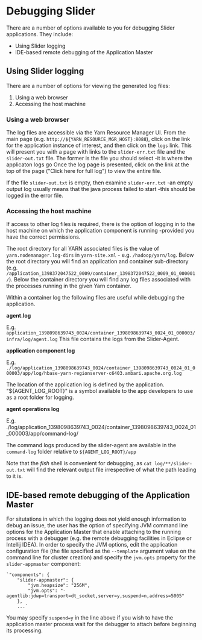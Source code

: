 <!---
   Licensed to the Apache Software Foundation (ASF) under one or more
   contributor license agreements.  See the NOTICE file distributed with
   this work for additional information regarding copyright ownership.
   The ASF licenses this file to You under the Apache License, Version 2.0
   (the "License"); you may not use this file except in compliance with
   the License.  You may obtain a copy of the License at

       http://www.apache.org/licenses/LICENSE-2.0

   Unless required by applicable law or agreed to in writing, software
   distributed under the License is distributed on an "AS IS" BASIS,
   WITHOUT WARRANTIES OR CONDITIONS OF ANY KIND, either express or implied.
   See the License for the specific language governing permissions and
   limitations under the License.
-->

# Debugging Slider
There are a number of options available to you for debugging Slider applications.  They include:

* Using Slider logging
* IDE-based remote debugging of the Application Master

## Using Slider logging
There are a number of options for viewing the generated log files:

1. Using a web browser
2. Accessing the host machine
  
### Using a web browser

The log files are accessible via the Yarn Resource Manager UI.  From the main page (e.g. `http://${YARN_RESOURCE_MGR_HOST}:8088`),
click on the link for the application instance of interest, and then click on the `logs` link.
This will present you with a page with links to the `slider-err.txt` file and the `slider-out.txt` file.
The former is the file you should select -it is where the applicaton logs go
Once the log page is presented, click on the link at the top of the page ("Click here for full log") to view the entire file.

If the file `slider-out.txt` is empty, then examine  `slider-err.txt` -an empty
output log usually means that the java process failed to start -this should be
logged in the error file.
     

### Accessing the host machine

If access to other log files is required, there is the option of logging in
 to the host machine on which the application component is running
  -provided you have the correct permissions.
  
The root directory for all YARN associated files is the value of `yarn.nodemanager.log-dirs` in `yarn-site.xml` - e.g. `/hadoop/yarn/log`.
Below the root directory you will find an application and container sub-directory (e.g. `/application_1398372047522_0009/container_1398372047522_0009_01_000001/`).
Below the container directory you will find any log files associated with the processes running in the given Yarn container.

Within a container log the following files are useful while debugging the application.

**agent.log** 
  
E.g. `application_1398098639743_0024/container_1398098639743_0024_01_000003/infra/log/agent.log`
This file contains the logs from the Slider-Agent.

**application component log**

E.g. `./log/application_1398098639743_0024/container_1398098639743_0024_01_000003/app/log/hbase-yarn-regionserver-c6403.ambari.apache.org.log`

The location of the application log is defined by the application. "${AGENT_LOG_ROOT}" is a symbol available to the app developers to use as a root folder for logging.

**agent operations log**

E.g. ./log/application_1398098639743_0024/container_1398098639743_0024_01_000003/app/command-log/

The command logs produced by the slider-agent are available in the `command-log` folder relative to `${AGENT_LOG_ROOT}/app`

Note that the *fish* shell is convenient for debugging, as  `cat log/**/slider-out.txt` will find the relevant output file 
irrespective of what the path leading to it is.

## IDE-based remote debugging of the Application Master

For situtations in which the logging does not yield enough information to debug an issue,
the user has the option of specifying JVM command line options for the
Application Master that enable attaching to the running process with a debugger
(e.g. the remote debugging facilities in Eclipse or Intellij IDEA). 
In order to specify the JVM options, edit the application configuration file
(the file specified as the `--template` argument value on the command line for cluster creation)
and specify the `jvm.opts` property for the `slider-appmaster` component:

	`"components": {
    	"slider-appmaster": {
      		"jvm.heapsize": "256M",
      		"jvm.opts": "-agentlib:jdwp=transport=dt_socket,server=y,suspend=n,address=5005"
    	},
 		...`
 		
You may specify `suspend=y` in the line above if you wish to have the application master process wait for the debugger to attach before beginning its processing.

